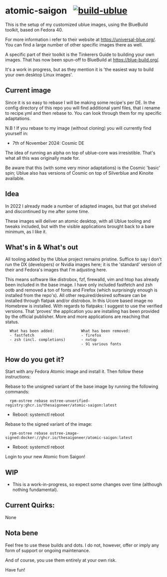 # atomic-saigon &nbsp; [![build-ublue](https://github.com/blue-build/template/actions/workflows/build.yml/badge.svg)](https://github.com/blue-build/template/actions/workflows/build.yml)

This is the setup of my customized ublue images, using the BlueBuild toolkit, based on Fedora 40.

For more information i refer to their website at https://universal-blue.org/. You can find a large number of other specific images there as well.

A specific part of their toolkit is the Tinkerers Guide to building your own images. That has now been spun-off to BlueBuild at https://blue-build.org/. 

It's a work in progress, but as they mention it is 'the easiest way to build your own desktop Linux images'.

## Current image

Since it is so easy to rebase I will be making some recipe's per DE. In the config directory of this repo you will find additional yaml files, that i rename to recipe.yml and then rebase to. You can look through them for my specific adaptations.

N.B ! If you rebase to my image (without cloning) you will currently find yourself in:

- 7th of November 2024: Cosmic DE

The idea of running an alpha on top of ublue-core was irresistible. That's what all this was originally made for. 

Be aware that this (with some very minor adaptations) is the Cosmic 'basic' spin; Ublue also has versions of Cosmic on top of Silverblue and Kinoite available.
  
## Idea

In 2022 I already made a number of adapted images, but that got shelved and discontinued by me after some time.

These images will deliver an atomic desktop, with all Ublue tooling and tweaks included, but with the visible applications brought back to a bare minimum, as I like it.


## What's in & What's out

All tooling added by the Ublue project remains pristine. Suffice to say I don't run the DX (developers) or Nvidia images here; it is the 'standard' version of their and Fedora's images that I'm adjusting here.

This means software like distrobox, fzf, firewalld, vim and htop has already been included in the base image. I have only included fastfetch and zsh ootb and removed a ton of fonts and Firefox (which surprisingly enough is installed from the repo's).
All other required/desired software can be installed through flatpak and/or distrobox. In this Ucore based image no Homebrew is installed.
With regards to flatpaks: I suggest to use the verified versions. That 'proves' the application you are installing has been provided by the official publisher. More and more applications are reaching that status.


      What has been added:            What has been removed:          
      - fastfetch                     - firefox
      - zsh (incl. completions)       - nvtop
                                      - 91 various fonts
                             
          
                                   
## How do you get it?

Start with any Fedora Atomic image and install it. Then follow these instructions:

Rebase to the unsigned variant of the base image by running the following commands:

      rpm-ostree rebase ostree-unverified-registry:ghcr.io/thesaigoneer/atomic-saigon:latest

* Reboot: systemctl reboot

Rebase to the signed variant of the image: 

      rpm-ostree rebase ostree-image-signed:docker://ghcr.io/thesaigoneer/atomic-saigon:latest

* Reboot: systemctl reboot

Login to your new Atomic from Saigon!

## WIP

* This is a work-in-progress, so expect some changes over time (although nothing fundamental). 
      
                       
## Current Quirks:

None

## Nota bene

Feel free to use these builds and dots. I do not, however, offer or imply any form of support or ongoing maintenance. 

And of course, you use them entirely at your own risk. 

Have fun!
